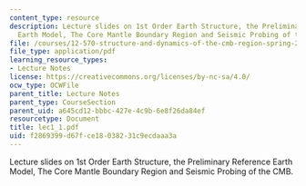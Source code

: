 ```yaml
---
content_type: resource
description: Lecture slides on 1st Order Earth Structure, the Preliminary Reference
  Earth Model, The Core Mantle Boundary Region and Seismic Probing of the CMB.
file: /courses/12-570-structure-and-dynamics-of-the-cmb-region-spring-2004/f2869399d67fce18038231c9ecdaaa3a_lec1_1.pdf
file_type: application/pdf
learning_resource_types:
- Lecture Notes
license: https://creativecommons.org/licenses/by-nc-sa/4.0/
ocw_type: OCWFile
parent_title: Lecture Notes
parent_type: CourseSection
parent_uid: a645cd12-bbbc-427e-4c9b-6e8f26da84ef
resourcetype: Document
title: lec1_1.pdf
uid: f2869399-d67f-ce18-0382-31c9ecdaaa3a
---
```

Lecture slides on 1st Order Earth Structure, the Preliminary Reference Earth Model, The Core Mantle Boundary Region and Seismic Probing of the CMB.